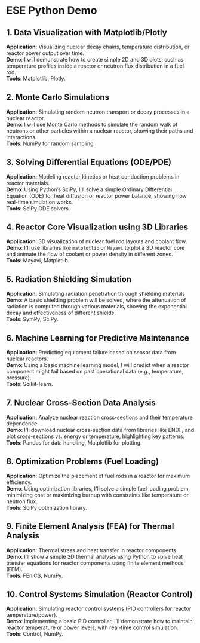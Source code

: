 # ESE Python Demo

## 1. Data Visualization with Matplotlib/Plotly
**Application**: Visualizing nuclear decay chains, temperature distribution, or reactor power output over time.  
**Demo**: I will demonstrate how to create simple 2D and 3D plots, such as temperature profiles inside a reactor or neutron flux distribution in a fuel rod.  
**Tools**: Matplotlib, Plotly.

## 2. Monte Carlo Simulations
**Application**: Simulating random neutron transport or decay processes in a nuclear reactor.  
**Demo**: I will use Monte Carlo methods to simulate the random walk of neutrons or other particles within a nuclear reactor, showing their paths and interactions.  
**Tools**: NumPy for random sampling.

## 3. Solving Differential Equations (ODE/PDE)
**Application**: Modeling reactor kinetics or heat conduction problems in reactor materials.  
**Demo**: Using Python’s SciPy, I'll solve a simple Ordinary Differential Equation (ODE) for heat diffusion or reactor power balance, showing how real-time simulation works.  
**Tools**: SciPy ODE solvers.

## 4. Reactor Core Visualization using 3D Libraries
**Application**: 3D visualization of nuclear fuel rod layouts and coolant flow.  
**Demo**: I'll use libraries like `matplotlib` or `Mayavi` to plot a 3D reactor core and animate the flow of coolant or power density in different zones.  
**Tools**: Mayavi, Matplotlib.

## 5. Radiation Shielding Simulation
**Application**: Simulating radiation penetration through shielding materials.  
**Demo**: A basic shielding problem will be solved, where the attenuation of radiation is computed through various materials, showing the exponential decay and effectiveness of different shields.  
**Tools**: SymPy, SciPy.

## 6. Machine Learning for Predictive Maintenance
**Application**: Predicting equipment failure based on sensor data from nuclear reactors.  
**Demo**: Using a basic machine learning model, I will predict when a reactor component might fail based on past operational data (e.g., temperature, pressure).  
**Tools**: Scikit-learn.

## 7. Nuclear Cross-Section Data Analysis
**Application**: Analyze nuclear reaction cross-sections and their temperature dependence.  
**Demo**: I'll download nuclear cross-section data from libraries like ENDF, and plot cross-sections vs. energy or temperature, highlighting key patterns.  
**Tools**: Pandas for data handling, Matplotlib for plotting.

## 8. Optimization Problems (Fuel Loading)
**Application**: Optimize the placement of fuel rods in a reactor for maximum efficiency.  
**Demo**: Using optimization libraries, I'll solve a simple fuel loading problem, minimizing cost or maximizing burnup with constraints like temperature or neutron flux.  
**Tools**: SciPy optimization library.

## 9. Finite Element Analysis (FEA) for Thermal Analysis
**Application**: Thermal stress and heat transfer in reactor components.  
**Demo**: I’ll show a simple 2D thermal analysis using Python to solve heat transfer equations for reactor components using finite element methods (FEM).  
**Tools**: FEniCS, NumPy.

## 10. Control Systems Simulation (Reactor Control)
**Application**: Simulating reactor control systems (PID controllers for reactor temperature/power).  
**Demo**: Implementing a basic PID controller, I’ll demonstrate how to maintain reactor temperature or power levels, with real-time control simulation.  
**Tools**: Control, NumPy.
